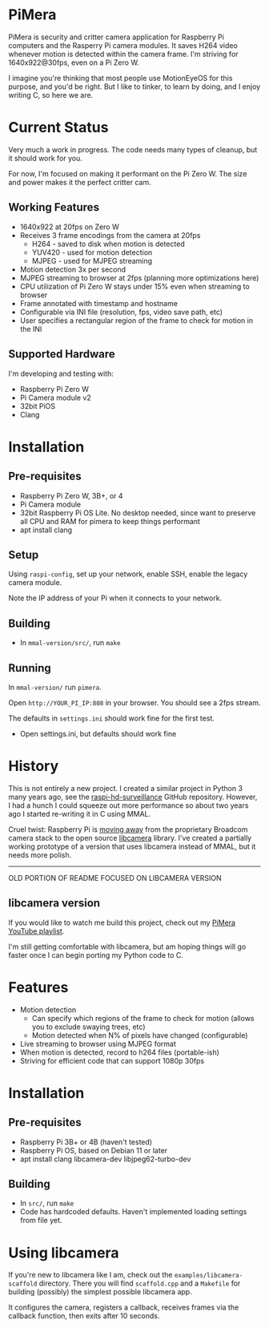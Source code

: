 # PiMera

PiMera is security and critter camera application for Raspberry Pi computers and the Rasperry Pi camera modules. It saves H264 video whenever motion is detected within the camera frame. I'm striving for 1640x922@30fps, even on a Pi Zero W.

I imagine you're thinking that most people use MotionEyeOS for this purpose, and you'd be right. But I like to tinker, to learn by doing, and I enjoy writing C, so here we are.


# Current Status

Very much a work in progress. The code needs many types of cleanup, but it should work for you.

For now, I'm focused on making it performant on the Pi Zero W. The size and power makes it the perfect critter cam.

## Working Features

* 1640x922 at 20fps on Zero W
* Receives 3 frame encodings from the camera at 20fps
  * H264 - saved to disk when motion is detected
  * YUV420 - used for motion detection
  * MJPEG - used for MJPEG streaming
* Motion detection 3x per second
* MJPEG streaming to browser at 2fps (planning more optimizations here)
* CPU utilization of Pi Zero W stays under 15% even when streaming to browser
* Frame annotated with timestamp and hostname
* Configurable via INI file (resolution, fps, video save path, etc)
* User specifies a rectangular region of the frame to check for motion in the INI


## Supported Hardware

I'm developing and testing with:

* Raspberry Pi Zero W
* Pi Camera module v2
* 32bit PiOS
* Clang

# Installation

## Pre-requisites

* Raspberry Pi Zero W, 3B+, or 4
* Pi Camera module
* 32bit Raspberry Pi OS Lite. No desktop needed, since want to preserve all CPU and RAM for pimera to keep things performant
* apt install clang

## Setup

Using `raspi-config`, set up your network, enable SSH, enable the legacy camera module.

Note the IP address of your Pi when it connects to your network.

## Building

* In `mmal-version/src/`, run `make`

## Running

In `mmal-version/` run `pimera`.

Open `http://YOUR_PI_IP:808` in your browser. You should see a 2fps stream.

The defaults in `settings.ini` should work fine for the first test.
* Open settings.ini, but defaults should work fine

# History

This is not entirely a new project. I created a similar project in Python 3 many years ago, see the [raspi-hd-surveillance](https://github.com/alanszlosek/raspi-hd-surveillance) GitHub repository. However, I had a hunch I could squeeze out more performance so about two years ago I started re-writing it in C using MMAL. 

Cruel twist: Raspberry Pi is [moving away](https://www.raspberrypi.com/documentation/accessories/camera.html) from the proprietary Broadcom camera stack to the open source [libcamera](https://libcamera.org) library. I've created a partially working prototype of a version that uses libcamera instead of MMAL, but it needs more polish.



----

OLD PORTION OF README FOCUSED ON LIBCAMERA VERSION

## libcamera version

If you would like to watch me build this project, check out my [PiMera YouTube playlist](https://www.youtube.com/watch?v=joc-nHM-NFU&list=PLGonE3T1sorRArqmtf22yUj0KgO2FpFvG).

I'm still getting comfortable with libcamera, but am hoping things will go faster once I can begin porting my Python code to C.


# Features

* Motion detection
    * Can specify which regions of the frame to check for motion (allows you to exclude swaying trees, etc)
    * Motion detected when N% of pixels have changed (configurable)
* Live streaming to browser using MJPEG format
* When motion is detected, record to h264 files (portable-ish)
* Striving for efficient code that can support 1080p 30fps

# Installation

## Pre-requisites

* Raspberry Pi 3B+ or 4B (haven't tested)
* Raspberry Pi OS, based on Debian 11 or later
* apt install clang libcamera-dev libjpeg62-turbo-dev

## Building

* In `src/`, run `make`
* Code has hardcoded defaults. Haven't implemented loading settings from file yet.

# Using libcamera

If you're new to libcamera like I am, check out the `examples/libcamera-scaffold` directory. There you will find `scaffold.cpp` and a `Makefile` for building (possibly) the simplest possible libcamera app.

It configures the camera, registers a callback, receives frames via the callback function, then exits after 10 seconds.
